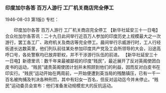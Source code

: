 ### 印度加尔各答  百万人游行  工厂机关商店完全停工

1946-08-03
第1版()
专栏：

　　印度加尔各答 
    百万人游行
    工厂机关商店完全停工
    【新华社延安三十一日电】合众社加尔各答讯：二十九日此间举行近百万人参加的印度历史上规模最大之一次游行，罢工各工厂、政府机关及商店等完全停工。晨间举行示威游行时，工人行经街道长达数英里，他们列队前往某处参加印度共产党及工会所领导的大会，沿途高呼口号，各处警察均已放弃职权，并不干涉游行队伍的前进。
    【新华社延安三十一日电】新德里讯：数千年来最被鄙视的印度“贱民”，最近展开了反对英阁使团白皮书的运动，“贱民”谴责英阁使团计划并未照顾到他们的利益，因而反对白皮书在印实行。“贱民”运动开始在两周前，一开始便遭到英当局的残酷镇压，已有一千一百名被拘捕及判决各种刑罚，其中有妇女一百名，但反对运动迄今并未停止。“贱民”运动委员会宣布：他们准备发动规模宏大的反抗运动。
